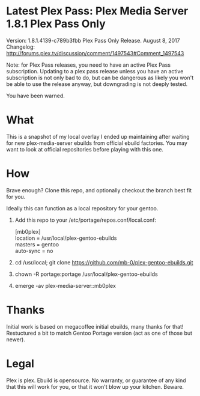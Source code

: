 # Latest Plex Pass: Plex Media Server 1.8.1 Plex Pass Only
Version: 1.8.1.4139-c789b3fbb Plex Pass Only Release. August 8, 2017
Changelog: http://forums.plex.tv/discussion/comment/1497543#Comment_1497543

Note: for Plex Pass releases, you need to have an active Plex Pass subscription.
Updating to a plex pass release unless you have an active subscription is not only bad to do, but can be dangerous as likely you won't be able to use the release anyway, but downgrading is not deeply tested.

You have been warned.

# What
This is a snapshot of my local overlay I ended up maintaining after waiting for new plex-media-server ebuilds from official ebuild factories.
You may want to look at official repositories before playing with this one. 

# How
Brave enough?
Clone this repo, and optionally checkout the branch best fit for you.

Ideally this can function as a local repository for your gentoo.

1. Add this repo to your /etc/portage/repos.conf/local.conf:

   [mb0plex]  
   location = /usr/local/plex-gentoo-ebuilds  
   masters = gentoo  
   auto-sync = no  

2. cd /usr/local; git clone https://github.com/mb-0/plex-gentoo-ebuilds.git
3. chown -R portage:portage /usr/local/plex-gentoo-ebuilds
4. emerge -av plex-media-server::mb0plex

# Thanks
Initial work is based on megacoffee initial ebuilds, many thanks for that!
Restuctured a bit to match Gentoo Portage version (act as one of those but newer).

# Legal
Plex is plex.
Ebuild is opensource.
No warranty, or guarantee of any kind that this will work for you, or that it won't blow up your kitchen. Beware.
